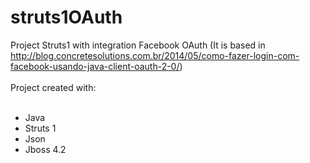 # struts1OAuth
Project Struts1 with integration Facebook OAuth (It is based in http://blog.concretesolutions.com.br/2014/05/como-fazer-login-com-facebook-usando-java-client-oauth-2-0/)
<br><br>
Project created with:
<br><br>
<ul>
  <li>Java</li>
  <li>Struts 1</li>
  <li>Json</li>
  <li>Jboss 4.2</li>
</ul>
